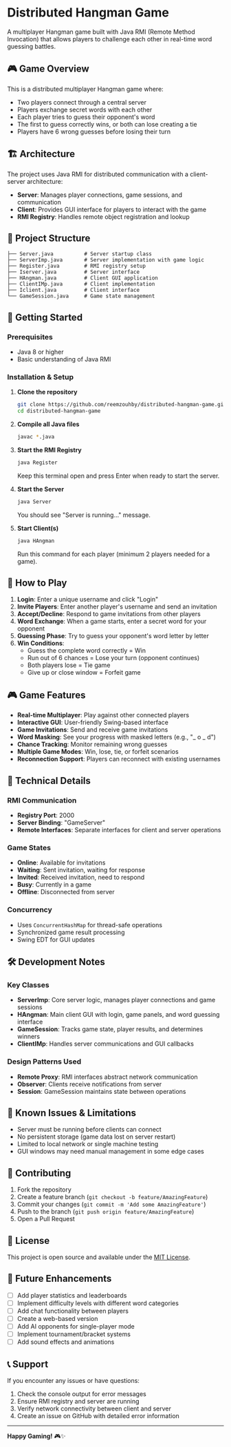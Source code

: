# Distributed Hangman Game

A multiplayer Hangman game built with Java RMI (Remote Method Invocation) that allows players to challenge each other in real-time word guessing battles.

## 🎮 Game Overview

This is a distributed multiplayer Hangman game where:
- Two players connect through a central server
- Players exchange secret words with each other
- Each player tries to guess their opponent's word
- The first to guess correctly wins, or both can lose creating a tie
- Players have 6 wrong guesses before losing their turn

## 🏗️ Architecture

The project uses Java RMI for distributed communication with a client-server architecture:

- **Server**: Manages player connections, game sessions, and communication
- **Client**: Provides GUI interface for players to interact with the game
- **RMI Registry**: Handles remote object registration and lookup

## 📁 Project Structure

```
├── Server.java          # Server startup class
├── ServerImp.java       # Server implementation with game logic
├── Register.java        # RMI registry setup
├── Iserver.java         # Server interface
├── HAngman.java         # Client GUI application
├── ClientIMp.java       # Client implementation
├── Iclient.java         # Client interface
└── GameSession.java     # Game state management
```

## 🚀 Getting Started

### Prerequisites

- Java 8 or higher
- Basic understanding of Java RMI

### Installation & Setup

1. **Clone the repository**
   ```bash
   git clone https://github.com/reemzouhby/distributed-hangman-game.git
   cd distributed-hangman-game
   ```

2. **Compile all Java files**
   ```bash
   javac *.java
   ```

3. **Start the RMI Registry**
   ```bash
   java Register
   ```
   Keep this terminal open and press Enter when ready to start the server.

4. **Start the Server**
   ```bash
   java Server
   ```
   You should see "Server is running..." message.

5. **Start Client(s)**
   ```bash
   java HAngman
   ```
   Run this command for each player (minimum 2 players needed for a game).

## 🎯 How to Play

1. **Login**: Enter a unique username and click "Login"
2. **Invite Players**: Enter another player's username and send an invitation
3. **Accept/Decline**: Respond to game invitations from other players
4. **Word Exchange**: When a game starts, enter a secret word for your opponent
5. **Guessing Phase**: Try to guess your opponent's word letter by letter
6. **Win Conditions**:
   - Guess the complete word correctly = Win
   - Run out of 6 chances = Lose your turn (opponent continues)
   - Both players lose = Tie game
   - Give up or close window = Forfeit game

## 🎮 Game Features

- **Real-time Multiplayer**: Play against other connected players
- **Interactive GUI**: User-friendly Swing-based interface
- **Game Invitations**: Send and receive game invitations
- **Word Masking**: See your progress with masked letters (e.g., "_ o _ d")
- **Chance Tracking**: Monitor remaining wrong guesses
- **Multiple Game Modes**: Win, lose, tie, or forfeit scenarios
- **Reconnection Support**: Players can reconnect with existing usernames

## 🔧 Technical Details

### RMI Communication
- **Registry Port**: 2000
- **Server Binding**: "GameServer"
- **Remote Interfaces**: Separate interfaces for client and server operations

### Game States
- **Online**: Available for invitations
- **Waiting**: Sent invitation, waiting for response
- **Invited**: Received invitation, need to respond
- **Busy**: Currently in a game
- **Offline**: Disconnected from server

### Concurrency
- Uses `ConcurrentHashMap` for thread-safe operations
- Synchronized game result processing
- Swing EDT for GUI updates

## 🛠️ Development Notes

### Key Classes

- **ServerImp**: Core server logic, manages player connections and game sessions
- **HAngman**: Main client GUI with login, game panels, and word guessing interface
- **GameSession**: Tracks game state, player results, and determines winners
- **ClientIMp**: Handles server communications and GUI callbacks

### Design Patterns Used
- **Remote Proxy**: RMI interfaces abstract network communication
- **Observer**: Clients receive notifications from server
- **Session**: GameSession maintains state between operations

## 🐛 Known Issues & Limitations

- Server must be running before clients can connect
- No persistent storage (game data lost on server restart)
- Limited to local network or single machine testing
- GUI windows may need manual management in some edge cases

## 🤝 Contributing

1. Fork the repository
2. Create a feature branch (`git checkout -b feature/AmazingFeature`)
3. Commit your changes (`git commit -m 'Add some AmazingFeature'`)
4. Push to the branch (`git push origin feature/AmazingFeature`)
5. Open a Pull Request

## 📝 License

This project is open source and available under the [MIT License](LICENSE).

## 🎯 Future Enhancements

- [ ] Add player statistics and leaderboards
- [ ] Implement difficulty levels with different word categories
- [ ] Add chat functionality between players
- [ ] Create a web-based version
- [ ] Add AI opponents for single-player mode
- [ ] Implement tournament/bracket systems
- [ ] Add sound effects and animations

## 📞 Support

If you encounter any issues or have questions:
1. Check the console output for error messages
2. Ensure RMI registry and server are running
3. Verify network connectivity between client and server
4. Create an issue on GitHub with detailed error information

---

**Happy Gaming!** 🎮✨
